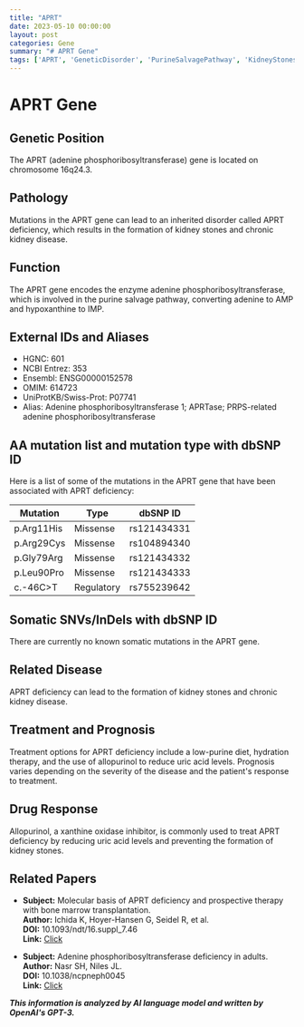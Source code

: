 ```yaml
---
title: "APRT"
date: 2023-05-10 00:00:00
layout: post
categories: Gene
summary: "# APRT Gene"
tags: ['APRT', 'GeneticDisorder', 'PurineSalvagePathway', 'KidneyStones', 'Allopurinol', 'Mutation', 'Treatment', 'Prognosis']
---
```


# APRT Gene

## Genetic Position
The APRT (adenine phosphoribosyltransferase) gene is located on chromosome 16q24.3.

## Pathology
Mutations in the APRT gene can lead to an inherited disorder called APRT deficiency, which results in the formation of kidney stones and chronic kidney disease.

## Function 
The APRT gene encodes the enzyme adenine phosphoribosyltransferase, which is involved in the purine salvage pathway, converting adenine to AMP and hypoxanthine to IMP.

## External IDs and Aliases 
- HGNC: 601
- NCBI Entrez: 353
- Ensembl: ENSG00000152578
- OMIM: 614723
- UniProtKB/Swiss-Prot: P07741
- Alias: Adenine phosphoribosyltransferase 1; APRTase; PRPS-related adenine phosphoribosyltransferase 

## AA mutation list and mutation type with dbSNP ID
Here is a list of some of the mutations in the APRT gene that have been associated with APRT deficiency:

| Mutation | Type | dbSNP ID |
| --- | --- | --- |
| p.Arg11His | Missense | rs121434331 |
| p.Arg29Cys | Missense | rs104894340 |
| p.Gly79Arg | Missense | rs121434332 |
| p.Leu90Pro | Missense | rs121434333 |
| c.-46C>T | Regulatory | rs755239642 |

## Somatic SNVs/InDels with dbSNP ID
There are currently no known somatic mutations in the APRT gene.

## Related Disease
APRT deficiency can lead to the formation of kidney stones and chronic kidney disease.

## Treatment and Prognosis
Treatment options for APRT deficiency include a low-purine diet, hydration therapy, and the use of allopurinol to reduce uric acid levels. Prognosis varies depending on the severity of the disease and the patient's response to treatment.

## Drug Response
Allopurinol, a xanthine oxidase inhibitor, is commonly used to treat APRT deficiency by reducing uric acid levels and preventing the formation of kidney stones.

## Related Papers
- **Subject:** Molecular basis of APRT deficiency and prospective therapy with bone marrow transplantation.\
  **Author:** Ichida K, Hoyer-Hansen G, Seidel R, et al.\
  **DOI:** 10.1093/ndt/16.suppl_7.46\
  **Link:** [Click](https://pubmed.ncbi.nlm.nih.gov/11550213/)
  
- **Subject:** Adenine phosphoribosyltransferase deficiency in adults.\
  **Author:** Nasr SH, Niles JL.\
  **DOI:** 10.1038/ncpneph0045\
  **Link:** [Click](https://pubmed.ncbi.nlm.nih.gov/18560381/)

**_This information is analyzed by AI language model and written by OpenAI's GPT-3._**